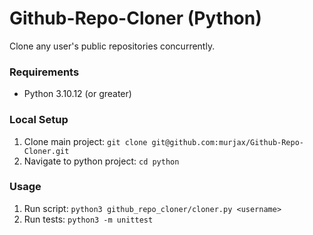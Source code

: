 # Github-Repo-Cloner (Python)

Clone any user's public repositories concurrently.

### Requirements
 - Python 3.10.12 (or greater)

### Local Setup
1. Clone main project: `git clone git@github.com:murjax/Github-Repo-Cloner.git`
2. Navigate to python project: `cd python`

### Usage
1. Run script: `python3 github_repo_cloner/cloner.py <username>`
2. Run tests: `python3 -m unittest`
